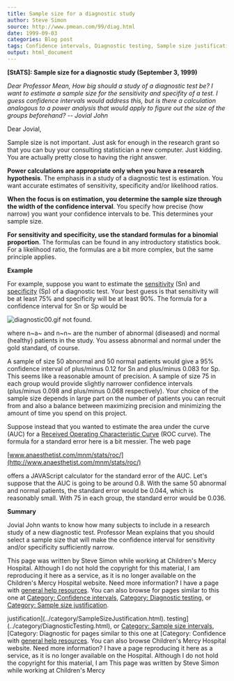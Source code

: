 ```yaml
---
title: Sample size for a diagnostic study
author: Steve Simon
source: http://www.pmean.com/99/diag.html
date: 1999-09-03
categories: Blog post
tags: Confidence intervals, Diagnostic testing, Sample size justification
output: html_document
---
```

****[StATS]:** Sample size for a diagnostic study
(September 3, 1999)**

*Dear Professor Mean, How big should a study of a diagnostic test be? I
want to estimate a sample size for the sensitivity and specifity of a
test. I guess confidence intervals would address this, but is there a
calculation analogous to a power analysis that would apply to figure out
the size of the groups beforehand? -- Jovial John*

Dear Jovial,

Sample size is not important. Just ask for enough in the research
grant so that you can buy your consulting statistician a new computer.
Just kidding. You are actually pretty close to having the right
answer.

**Power calculations are appropriate only when you have a research
hypothesis**. The emphasis in a study of a diagnostic test is
estimation. You want accurate estimates of sensitivity, specificity
and/or likelihood ratios.

**When the focus is on estimation, you determine the sample size
through the width of the confidence interval**. You specify how
precise (how narrow) you want your confidence intervals to be. This
determines your sample size.

**For sensitivity and specificity, use the standard formulas for a
binomial proportion**. The formulas can be found in any introductory
statistics book. For a likelihood ratio, the formulas are a bit more
complex, but the same principle applies.

**Example**

For example, suppose you want to estimate the
[sensitivity](../definitions/sensitivity.htm) (Sn) and
[specificity](../definitions/specificity.htm) (Sp) of a diagnostic
test. Your best guess is that sensitivity will be at least 75% and
specificity will be at least 90%. The formula for a confidence
interval for Sn or Sp would be

![diagnostic00.gif not found.](../../../web/images/99/diag01.png)

where n~a~ and n~n~ are the number of abnormal (diseased) and normal
(healthy) patients in the study. You assess abnormal and normal under
the gold standard, of course.

A sample of size 50 abnormal and 50 normal patients would give a 95%
confidence interval of plus/minus 0.12 for Sn and plus/minus 0.083 for
Sp. This seems like a reasonable amount of precision. A sample of size
75 in each group would provide slightly narrower confidence intervals
(plus/minus 0.098 and plus/minus 0.068 respectively). Your choice of
the sample size depends in large part on the number of patients you
can recruit from and also a balance between maximizing precision and
minimizing the amount of time you spend on this project.

Suppose instead that you wanted to estimate the area under the curve
(AUC) for a [Received Operating Characteristic Curve](roc.html) (ROC
curve). The formula for a standard error here is a bit messier. The
web page

[www.anaesthetist.com/mnm/stats/roc/](http://www.anaesthetist.com/mnm/stats/roc/)

offers a JAVAScript calculator for the standard error of the AUC.
Let's suppose that the AUC is going to be around 0.8. With the same
50 abnormal and normal patients, the standard error would be 0.044,
which is reasonably small. With 75 in each group, the standard error
would be 0.036.

**Summary**

Jovial John wants to know how many subjects to include in a research
study of a new diagnostic test. Professor Mean explains that you
should select a sample size that will make the confidence interval for
sensitivity and/or specificity sufficiently narrow.

This page was written by Steve Simon while working at Children's Mercy
Hospital. Although I do not hold the copyright for this material, I am
reproducing it here as a service, as it is no longer available on the
Children's Mercy Hospital website. Need more information? I have a page
with [general help resources](../GeneralHelp.html). You can also browse
for pages similar to this one at [Category: Confidence
intervals](../category/ConfidenceIntervals.asp), [Category: Diagnostic
testing](../category/DiagnosticTesting.html), or [Category: Sample size
justification](../category/SampleSizeJustification.html).
<!---More--->
justification](../category/SampleSizeJustification.html).
testing](../category/DiagnosticTesting.html), or [Category: Sample size
intervals](../category/ConfidenceIntervals.asp), [Category: Diagnostic
for pages similar to this one at [Category: Confidence
with [general help resources](../GeneralHelp.html). You can also browse
Children's Mercy Hospital website. Need more information? I have a page
reproducing it here as a service, as it is no longer available on the
Hospital. Although I do not hold the copyright for this material, I am
This page was written by Steve Simon while working at Children's Mercy

<!---Do not use
****[StATS]:** Sample size for a diagnostic study
This page was written by Steve Simon while working at Children's Mercy
Hospital. Although I do not hold the copyright for this material, I am
reproducing it here as a service, as it is no longer available on the
Children's Mercy Hospital website. Need more information? I have a page
with [general help resources](../GeneralHelp.html). You can also browse
for pages similar to this one at [Category: Confidence
intervals](../category/ConfidenceIntervals.asp), [Category: Diagnostic
testing](../category/DiagnosticTesting.html), or [Category: Sample size
justification](../category/SampleSizeJustification.html).
--->

